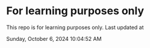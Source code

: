 # For learning purposes only
This repo is for learning purposes only.
Last updated at

Sunday, October 6, 2024 10:04:52 AM

